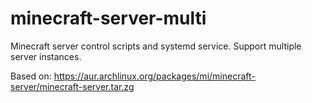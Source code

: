minecraft-server-multi
======================

Minecraft server control scripts and systemd service. Support multiple server instances.  
  
Based on: https://aur.archlinux.org/packages/mi/minecraft-server/minecraft-server.tar.zg
